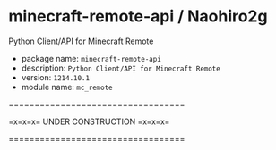 # minecraft-remote-api / Naohiro2g

Python Client/API for Minecraft Remote

- package name: `minecraft-remote-api`
- description: `Python Client/API for Minecraft Remote`
- version: `1214.10.1`
- module name: `mc_remote`

==================================

=x=x=x= UNDER CONSTRUCTION =x=x=x=

==================================
